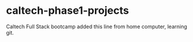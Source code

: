 # caltech-phase1-projects
Caltech Full Stack bootcamp
added this line from home computer, learning git.

